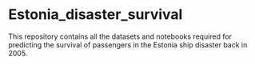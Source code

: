 # Estonia_disaster_survival
This repository contains all the datasets and notebooks required for predicting the survival of passengers in the Estonia ship disaster back in 2005.
